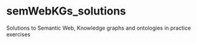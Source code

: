 # semWebKGs_solutions
Solutions to Semantic Web, Knowledge graphs and ontologies in practice exercises
